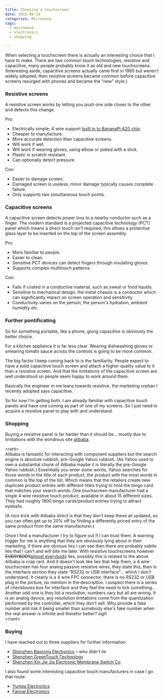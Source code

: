```yaml
---
title: Choosing a touchscreen
date: 2015-09-18
categories: Microwave
tags:
  - microwave
  - electronics
  - shopping

---
```

When selecting a touchscreen there is actually an interesting choice that I have to make. There are two common touch technologies, resistive and capacitive, many people probably know it as old and new touchscreens. (Interesting aside, capacitive screens actually came first in 1965 but weren't widely adopted, then resistive screens became common before capacitive screens resurged with phones and became the &#8220;new&#8221; style.)

### Resistive screens

A resistive screen works by letting you push one side closer to the other and detects this change.

Pro:

 * Electrically simple, 4 wire support <a href="http://linux-sunxi.org/Touchscreen">built in to BananaPi A20 chip</a>.
 * Cheaper to manufacture.
 * More accurate detection than capacitive screens.
 * Will work if wet.
 * Will work if wearing gloves, using elbow or poked with a stick.
 * Plastic is scratch resistant.
 * Can optionally detect pressure.

Con:

 * Easier to damage screen.
 * Damaged screen is useless, minor damage typically causes complete failure.
 * Only supports two simultaneous touch points.

### Capacitive screens

A capacitive screen detects power loss to a nearby conductor such as a finger. The modern standard is a projected capacitive technology (PCT) panel which means a direct touch isn't required, this allows a protective glass layer to be inserted on the top of the screen assembly.

Pro:

 * More familiar to people.
 * Easier to clean.
 * Sensitive PCT devices can detect fingers through insulating gloves.
 * Supports complex multitouch patterns.

Con:

 * Fails if coated in a conductive material, such as sweat or food liquids.
 * Sensitive to mechanical design, the metal chassis is a conductor which can significantly impact on screen operation and sensitivity.
 * Conductivity varies on the person, the person's hydration, ambient humidity etc.

### Further pontificating

So for something portable, like a phone, going capacitive is obviously the better choice.

For a kitchen appliance it is far less clear. Wearing dishwashing gloves or smearing tomato sauce across the controls is going to be more common.

The big factor I keep coming back to is the familiarity. People expect to have a solid capacitive touch screen and attach a higher quality value to it than a resistive screen. And that the limitations of the capacitive screen are well understood so people seem happy to work around them.

Basically the engineer in me leans towards resistive, the marketing orphan I recently adopted says capacitive.

So for now I'm getting both. I am already familiar with capacitive touch panels and have one coming as part of one of my screens. So I just need to acquire a resistive panel to play with and understand.

### Shopping

Buying a resistive panel is far harder than it should be&#8230; mostly due to limitations with the wondrous site <a href="http://www.alibaba.com/">alibaba</a>.

&lt;rant&gt;<br/>
Alibaba is fantastic for interacting with component suppliers but the search engine is absolute rubbish, pre-Google Yahoo rubbish. (As Yahoo used to own a substantial chunk of Alibaba maybe it is literally the pre-Google Yahoo rubbish.) Essentially you enter some words, Yahoo searches for those words in the title of each product, the product with the most words in common is the top of the list. Which means that the retailers create new duplicate product entries with different titles trying to hold the bingo card that matches your search words. One touchscreen manufacturer had a single 4 wire resistive touch product, available in about 15 different sizes. They had roughly 1800 bingo cards/product entries trying to attract eyeballs.

(A nice trick with Alibaba direct is that they don't keep these all updated, so you can often get up to 20% off by finding a differently priced entry of the same product from the same manufacturer.)

Once I find a manufacturer I try to figure out if I can trust them. A warning trigger for me is anything that they are obviously lying about in their marketing, if there are obvious lies I can see then there are probably subtle lies that I can't and will bite me later. With resistive touchscreens however <del datetime="2015-09-18T05:50:04+00:00">EVERYBODY</del><ins datetime="2015-09-18T05:50:04+00:00">almost everybody</ins> lies, possibly this is related to the above Alibaba is crap rant. And it doesn't look like lies that help them, a 4 wire touchscreen has four analog passive resistive wires, they state this, then in the interface section they state &#8220;RS232 or USB interface&#8221;&#8230; which I don't understand. It clearly is a 4 wire FPC connector, there is no RS232 or USB plug in the picture, no mention in the description. I suspect there is a series of checkboxes box for interface and they feel the need to tick something&#8230; Another odd one is they list a resolution, numbers vary but all are wrong. It is an analog device, any resolution limitations come from the quantization performed by the controller, which they don't sell. Why provide a fake number and risk it being smaller than somebody else's fake number when the real answer is infinite and therefor better? *sigh*<br/>
&lt;/rant&gt;
### Buying

I have reached out to three suppliers for further information:

 * <a href="http://baortp.en.alibaba.com/product/60245696767-221152236/6_inch_display_screen_with_resistive_touch_panel.html">Shenzhen Baorong Electronics</a> &#8211; who didn't lie
 * <a href="http://www.alibaba.com/product-detail/7-inch-4-wire-resistive-touch_1784484710.html">Shenzhen GreenTouch Technology</a>
 * <a href="http://szxjj.en.alibaba.com/product/388824265-210778224/Touch_Screen_Panel.html">Shenzhen Xin Jie Jia Electronic Membrane Switch Co</a>

I also found some interesting capacitive touch manufacturers in case I go that route:

 * <a href="http://yunlea.en.alibaba.com/custom_page_1/Touch_Solution.html">Yunlea Electronics</a>
 * <a href="http://fannal.en.alibaba.com/">Fannal Electronics</a>
